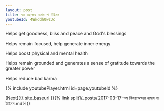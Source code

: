 ```yaml
---
layout: post
title: ওম মহাক্ষয় নামায গা টাইমস
youtubeId: 4Wkddh0wzJc
---
```

 
 
Helps get goodness, bliss and peace and God's blessings
 
Helps remain focused, help generate inner energy 
 
Helps boost physical and mental health 
 
Helps remain grounded and generates a sense of gratitude towards the greater power 
 
Helps reduce bad karma
 
 
 
 


{% include youtubePlayer.html id=page.youtubeId %}
 
[Next]({{ site.baseurl }}{% link  split1/_posts/2017-03-17-ওম বিজয়াঅক্ষয়া নামায গা টাইমস.md%})
 
